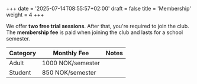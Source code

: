 +++
date = '2025-07-14T08:55:57+02:00'
draft = false
title = 'Membership'
weight = 4
+++

We offer **two free trial sessions**. After that, you're required to join the club.  
The **membership fee** is paid when joining the club and lasts for a school semester. 

| Category         | Monthly Fee       | Notes                           |
|------------------|-------------------|----------------------------------|
| Adult            | 1000 NOK/semester |                   |
| Student          | 850 NOK/semester  |                   |


    